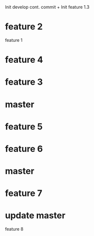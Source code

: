Init develop cont. commit + Init feature 1.3

feature 2
=======
feature 1


feature 4
=======
feature 3
=======
master
=======
feature 5
=======
feature 6
======
master
=======
feature 7
======
update master
=======
feature 8
